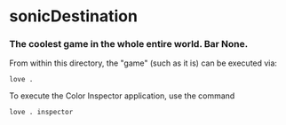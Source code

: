 # sonicDestination
### The coolest game in the whole entire world. Bar None.

From within this directory, the "game" (such as it is) can be executed via:

    love .

To execute the Color Inspector application, use the command

    love . inspector
